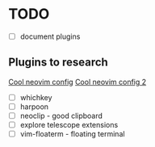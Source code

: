# TODO

- [ ] document plugins

## Plugins to research

[Cool neovim config](https://www.youtube.com/watch?v=2Meztidjjlg)
[Cool neovim config 2](https://www.youtube.com/watch?v=V070Zmvx9AM)

- [ ] whichkey
- [ ] harpoon
- [ ] neoclip - good clipboard
- [ ] explore telescope extensions
- [ ] vim-floaterm - floating terminal
